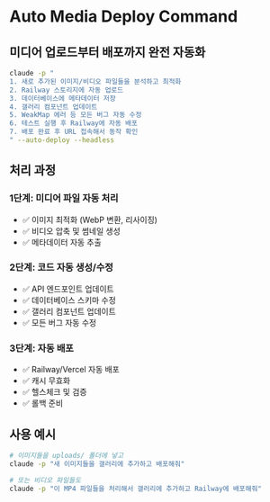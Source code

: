 # Auto Media Deploy Command

## 미디어 업로드부터 배포까지 완전 자동화

```bash
claude -p "
1. 새로 추가된 이미지/비디오 파일들을 분석하고 최적화
2. Railway 스토리지에 자동 업로드
3. 데이터베이스에 메타데이터 저장
4. 갤러리 컴포넌트 업데이트
5. WeakMap 에러 등 모든 버그 자동 수정
6. 테스트 실행 후 Railway에 자동 배포
7. 배포 완료 후 URL 접속해서 동작 확인
" --auto-deploy --headless
```

## 처리 과정

### 1단계: 미디어 파일 자동 처리
- ✅ 이미지 최적화 (WebP 변환, 리사이징)
- ✅ 비디오 압축 및 썸네일 생성
- ✅ 메타데이터 자동 추출

### 2단계: 코드 자동 생성/수정
- ✅ API 엔드포인트 업데이트
- ✅ 데이터베이스 스키마 수정
- ✅ 갤러리 컴포넌트 업데이트
- ✅ 모든 버그 자동 수정

### 3단계: 자동 배포
- ✅ Railway/Vercel 자동 배포
- ✅ 캐시 무효화
- ✅ 헬스체크 및 검증
- ✅ 롤백 준비

## 사용 예시

```bash
# 이미지들을 uploads/ 폴더에 넣고
claude -p "새 이미지들을 갤러리에 추가하고 배포해줘"

# 또는 비디오 파일들도
claude -p "이 MP4 파일들을 처리해서 갤러리에 추가하고 Railway에 배포해줘"
```